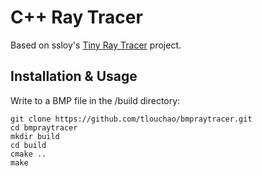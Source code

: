 # C++ Ray Tracer
Based on ssloy's [Tiny Ray Tracer](https://github.com/ssloy/tinyraytracer/wiki) project.

## Installation & Usage
Write to a BMP file in the /build directory:

```
git clone https://github.com/tlouchao/bmpraytracer.git
cd bmpraytracer
mkdir build
cd build
cmake ..
make
```